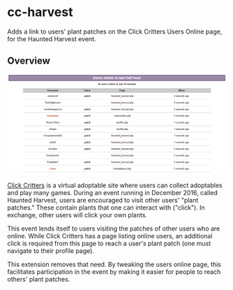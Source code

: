 # cc-harvest
Adds a link to users' plant patches on the Click Critters Users Online page, for the Haunted Harvest event.

## Overview
![ClickCritters users online page](images/online.PNG?raw=true)

[Click Critters](https://clickcritters.com) is a virtual adoptable site where users can collect adoptables and play many games. During an event running in December 2016, called Haunted Harvest, users are encouraged to visit other users' "plant patches." These contain plants that one can interact with ("click"). In exchange, other users will click your own plants.

This event lends itself to users visiting the patches of other users who are online. While Click Critters has a page listing online users, an additional click is required from this page to reach a user's plant patch (one must navigate to their profile page).

This extension removes that need. By tweaking the users online page, this facilitates participation in the event by making it easier for people to reach others' plant patches.